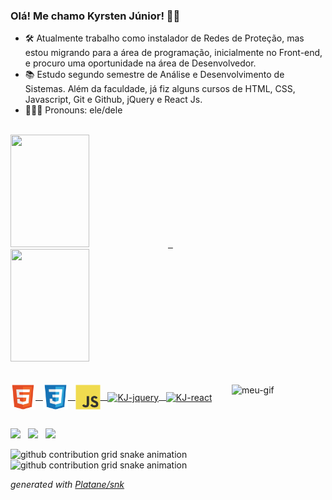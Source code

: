 ### Olá! Me chamo Kyrsten Júnior! 👋🏽

- 🛠️ Atualmente trabalho como instalador de Redes de Proteção, mas estou migrando para a área de programação, inicialmente no Front-end, e procuro uma oportunidade na área de Desenvolvedor.
- 📚 Estudo segundo semestre de Análise e Desenvolvimento de Sistemas. Além da faculdade, já fiz alguns cursos de HTML, CSS, Javascript, Git e Github, jQuery e React Js.
- 🧍🏽‍♂️ Pronouns: ele/dele

<br>

<div>
 <a href="https://github.com/kyrstenjunior">
 <img height="180em" width="50%" src="https://github-readme-stats.vercel.app/api?username=kyrstenjunior&show_icons=true&theme=dracula&include_all_commits=true&count_private=true"/>&nbsp;&nbsp;
 <img height="180em" width="50%" src="https://github-readme-stats.vercel.app/api/top-langs/?username=kyrstenjunior&layout=compact&langs_count=7&theme=dracula"/>
</div>

<br>

<div style="display: inline_block"><br>
  <img align="center" alt="KJ-html" height="40" width="40" src="https://raw.githubusercontent.com/devicons/devicon/master/icons/html5/html5-original.svg">&nbsp;&nbsp;
  <img align="center" alt="KJ-css" height="40" width="40" src="https://raw.githubusercontent.com/devicons/devicon/master/icons/css3/css3-original.svg">&nbsp;&nbsp;
  <img align="center" alt="KJ-js" height="40" width="40" src="https://raw.githubusercontent.com/devicons/devicon/master/icons/javascript/javascript-original.svg">&nbsp;&nbsp;
  <img align="center" alt="KJ-jquery" height="40" width="40" src="https://cdn.jsdelivr.net/gh/devicons/devicon/icons/jquery/jquery-original.svg" />&nbsp;&nbsp;
  <img align="center" alt="KJ-react" height="40" width="40" src="https://cdn.jsdelivr.net/gh/devicons/devicon/icons/react/react-original.svg" />
  <img align="right" alt="meu-gif" height="150px" width="150px" src="https://cdn.discordapp.com/attachments/965634054017912893/965634513667493998/Webp.net-gifmaker.gif">
</div>

  ##
  
  <div>
    <a href="mailto:kyrstenjr@gmail.com" target="_blank"><img src="https://img.shields.io/badge/Gmail-D14836?style=for-the-badge&logo=gmail&logoColor=white" target="_blank"></a>&nbsp;&nbsp;
     <a href="https://www.instagram.com/kyrstenjunior" target="_blank"><img src="https://img.shields.io/badge/Instagram-E4405F?style=for-the-badge&logo=instagram&logoColor=white" target="_blank"></a>&nbsp;&nbsp;
    <a href="https://www.linkedin.com/in/kyrstenjr/" target="_blank"><img src="https://img.shields.io/badge/LinkedIn-0077B5?style=for-the-badge&logo=linkedin&logoColor=white" target="_blank"></a>&nbsp;&nbsp;
  </div>
	

![github contribution grid snake animation](https://raw.githubusercontent.com/kyrstenjunior/kyrstenjunior/output/github-contribution-grid-snake-dark.svg#gh-dark-mode-only)![github contribution grid snake animation](https://raw.githubusercontent.com/kyrstenjunior/kyrstenjunior/output/github-contribution-grid-snake.svg#gh-light-mode-only)

_generated with [Platane/snk](https://github.com/Platane/snk)_
